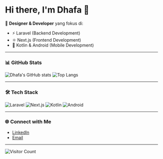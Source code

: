 # Hi there, I'm Dhafa 👋

🚀 **Designer & Developer** yang fokus di:
- ⚡ Laravel (Backend Development)
- ⚛️ Next.js (Frontend Development)
- 📱 Kotlin & Android (Mobile Development)

---

### 📊 GitHub Stats
![Dhafa's GitHub stats](https://github-readme-stats.vercel.app/api?username=real15&show_icons=true&theme=tokyonight)
![Top Langs](https://github-readme-stats.vercel.app/api/top-langs/?username=real15&layout=compact&theme=tokyonight)

---

### 🛠️ Tech Stack
![Laravel](https://img.shields.io/badge/-Laravel-red?logo=laravel&logoColor=white&style=for-the-badge)
![Next.js](https://img.shields.io/badge/-Next.js-black?logo=next.js&logoColor=white&style=for-the-badge)
![Kotlin](https://img.shields.io/badge/-Kotlin-orange?logo=kotlin&logoColor=white&style=for-the-badge)
![Android](https://img.shields.io/badge/-Android-green?logo=android&logoColor=white&style=for-the-badge)

---

### 🌐 Connect with Me
- [LinkedIn](https://linkedin.com/in/dhafa)  
- [Email](dhafaal.a@Gmail.com)  

---

![Visitor Count](https://komarev.com/ghpvc/?username=dhafaalvaro&color=blue)
